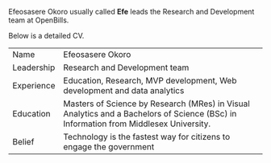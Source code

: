 Efeosasere Okoro usually called **Efe** leads the Research and Development team at OpenBills.

Below is a detailed CV.

| |  |
| ------------- | ------------- |
| Name  | Efeosasere Okoro  |
| Leadership  | Research and Development team  |
| Experience  | Education, Research, MVP development, Web development and data analytics  |
| Education  | Masters of Science by Research (MRes) in Visual Analytics and a Bachelors of Science (BSc) in Information from Middlesex University.  |
| Belief  | Technology is the fastest way for citizens to engage the government  |
